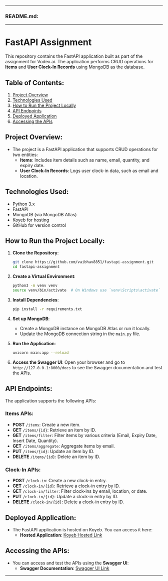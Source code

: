 
---





### **README.md**:

---

# FastAPI Assignment

This repository contains the FastAPI application built as part of the assignment for Vodex.ai. The application performs CRUD operations for **Items** and **User Clock-In Records** using MongoDB as the database.

## **Table of Contents**:
1. [Project Overview](#project-overview)
2. [Technologies Used](#technologies-used)
3. [How to Run the Project Locally](#how-to-run-the-project-locally)
4. [API Endpoints](#api-endpoints)
5. [Deployed Application](#deployed-application)
6. [Accessing the APIs](#accessing-the-apis)

## **Project Overview**:

- The project is a FastAPI application that supports CRUD operations for two entities:
    - **Items**: Includes item details such as name, email, quantity, and expiry date.
    - **User Clock-In Records**: Logs user clock-in data, such as email and location.
  
## **Technologies Used**:
- Python 3.x
- FastAPI
- MongoDB (via MongoDB Atlas)
- Koyeb for hosting
- GitHub for version control

## **How to Run the Project Locally**:

1. **Clone the Repository**:
    ```bash
    git clone https://github.com/vaibhav8851/fastapi-assignment.git
    cd fastapi-assignment
    ```

2. **Create a Virtual Environment**:
    ```bash
    python3 -m venv venv
    source venv/bin/activate  # On Windows use `venv\Scripts\activate`
    ```

3. **Install Dependencies**:
    ```bash
    pip install -r requirements.txt
    ```

4. **Set up MongoDB**:
   - Create a MongoDB instance on MongoDB Atlas or run it locally.
   - Update the MongoDB connection string in the `main.py` file.
   
5. **Run the Application**:
    ```bash
    uvicorn main:app --reload
    ```

6. **Access the Swagger UI**:
    Open your browser and go to `http://127.0.0.1:8000/docs` to see the Swagger documentation and test the APIs.

## **API Endpoints**:

The application supports the following APIs:

### **Items APIs**:
- **POST** `/items`: Create a new item.
- **GET** `/items/{id}`: Retrieve an item by ID.
- **GET** `/items/filter`: Filter items by various criteria (Email, Expiry Date, Insert Date, Quantity).
- **GET** `/items/aggregate`: Aggregate items by email.
- **PUT** `/items/{id}`: Update an item by ID.
- **DELETE** `/items/{id}`: Delete an item by ID.

### **Clock-In APIs**:
- **POST** `/clock-in`: Create a new clock-in entry.
- **GET** `/clock-in/{id}`: Retrieve a clock-in entry by ID.
- **GET** `/clock-in/filter`: Filter clock-ins by email, location, or date.
- **PUT** `/clock-in/{id}`: Update a clock-in entry by ID.
- **DELETE** `/clock-in/{id}`: Delete a clock-in entry by ID.

## **Deployed Application**:

- The FastAPI application is hosted on Koyeb. You can access it here:
  - **Hosted Application**: [Koyeb Hosted Link](https://app.koyeb.com/services/bfed6fde-6696-403d-a467-3865190d94cd?deploymentId=ce2c646d-dee7-446a-a323-8f0ca74cfde6)
  
## **Accessing the APIs**:

- You can access and test the APIs using the **Swagger UI**:
  - **Swagger Documentation**: [Swagger UI Link](https://your-app-name.koyeb.app/docs)

---

